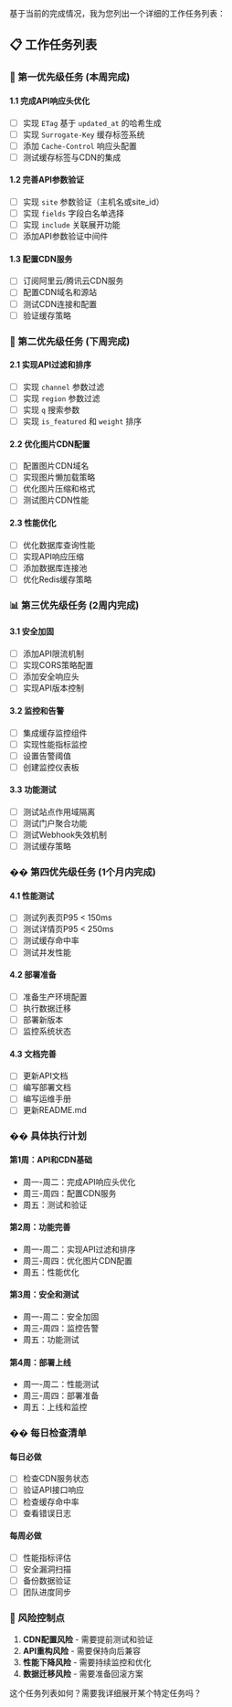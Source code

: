基于当前的完成情况，我为您列出一个详细的工作任务列表：

## 📋 工作任务列表

### 🚀 第一优先级任务 (本周完成)

#### 1.1 完成API响应头优化
- [ ] 实现 `ETag` 基于 `updated_at` 的哈希生成
- [ ] 实现 `Surrogate-Key` 缓存标签系统
- [ ] 添加 `Cache-Control` 响应头配置
- [ ] 测试缓存标签与CDN的集成

#### 1.2 完善API参数验证
- [ ] 实现 `site` 参数验证（主机名或site_id）
- [ ] 实现 `fields` 字段白名单选择
- [ ] 实现 `include` 关联展开功能
- [ ] 添加API参数验证中间件

#### 1.3 配置CDN服务
- [ ] 订阅阿里云/腾讯云CDN服务
- [ ] 配置CDN域名和源站
- [ ] 测试CDN连接和配置
- [ ] 验证缓存策略

### 🔧 第二优先级任务 (下周完成)

#### 2.1 实现API过滤和排序
- [ ] 实现 `channel` 参数过滤
- [ ] 实现 `region` 参数过滤
- [ ] 实现 `q` 搜索参数
- [ ] 实现 `is_featured` 和 `weight` 排序

#### 2.2 优化图片CDN配置
- [ ] 配置图片CDN域名
- [ ] 实现图片懒加载策略
- [ ] 优化图片压缩和格式
- [ ] 测试图片CDN性能

#### 2.3 性能优化
- [ ] 优化数据库查询性能
- [ ] 实现API响应压缩
- [ ] 添加数据库连接池
- [ ] 优化Redis缓存策略

### 📊 第三优先级任务 (2周内完成)

#### 3.1 安全加固
- [ ] 添加API限流机制
- [ ] 实现CORS策略配置
- [ ] 添加安全响应头
- [ ] 实现API版本控制

#### 3.2 监控和告警
- [ ] 集成缓存监控组件
- [ ] 实现性能指标监控
- [ ] 设置告警阈值
- [ ] 创建监控仪表板

#### 3.3 功能测试
- [ ] 测试站点作用域隔离
- [ ] 测试门户聚合功能
- [ ] 测试Webhook失效机制
- [ ] 测试缓存策略

### �� 第四优先级任务 (1个月内完成)

#### 4.1 性能测试
- [ ] 测试列表页P95 < 150ms
- [ ] 测试详情页P95 < 250ms
- [ ] 测试缓存命中率
- [ ] 测试并发性能

#### 4.2 部署准备
- [ ] 准备生产环境配置
- [ ] 执行数据迁移
- [ ] 部署新版本
- [ ] 监控系统状态

#### 4.3 文档完善
- [ ] 更新API文档
- [ ] 编写部署文档
- [ ] 编写运维手册
- [ ] 更新README.md

### �� 具体执行计划

#### **第1周：API和CDN基础**
- 周一-周二：完成API响应头优化
- 周三-周四：配置CDN服务
- 周五：测试和验证

#### **第2周：功能完善**
- 周一-周二：实现API过滤和排序
- 周三-周四：优化图片CDN配置
- 周五：性能优化

#### **第3周：安全和测试**
- 周一-周二：安全加固
- 周三-周四：监控告警
- 周五：功能测试

#### **第4周：部署上线**
- 周一-周二：性能测试
- 周三-周四：部署准备
- 周五：上线和监控

### �� 每日检查清单

#### **每日必做**
- [ ] 检查CDN服务状态
- [ ] 验证API接口响应
- [ ] 检查缓存命中率
- [ ] 查看错误日志

#### **每周必做**
- [ ] 性能指标评估
- [ ] 安全漏洞扫描
- [ ] 备份数据验证
- [ ] 团队进度同步

### 🚨 风险控制点

1. **CDN配置风险** - 需要提前测试和验证
2. **API重构风险** - 需要保持向后兼容
3. **性能下降风险** - 需要持续监控和优化
4. **数据迁移风险** - 需要准备回滚方案

这个任务列表如何？需要我详细展开某个特定任务吗？